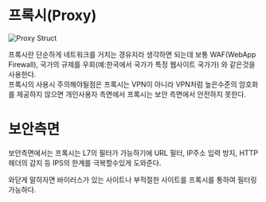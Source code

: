 # 프록시(Proxy)
![Proxy Struct](https://upload.wikimedia.org/wikipedia/commons/thumb/2/27/Open_proxy_h2g2bob.svg/1200px-Open_proxy_h2g2bob.svg.png)

프록시란 단순하게 네트워크를 거치는 경유지라 생각하면 되는데 보통 WAF(WebApp Firewall), 국가의 규제를 우회(예:한국에서 국가가 특정 웹사이트 국가가) 와 같은것을 사용한다.  
프록시의 사용시 주의해야될점은 프록시는 VPN이 아니라 VPN처럼 높은수준의 암호화를 제공하지 않으면 개인사용자 측면에서 프록시는 보안 측면에서 안전하지 못한다. 

# 보안측면
보안측면에서는 프록시는 L7의 필터가 가능하기에 URL 필터, IP주소 입력 방지, HTTP 헤더의 감지 등 IPS의 한계를 극복할수있게 도와준다.  

와닫게 말하자면 바이러스가 있는 사이트나 부적절한 사이트를 프록시를 통하여 필터링 가능하다.